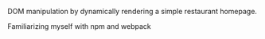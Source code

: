 DOM manipulation by dynamically rendering a simple restaurant homepage.

Familiarizing myself with npm and webpack 